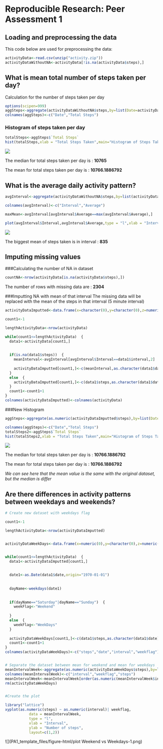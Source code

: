 # Reproducible Research: Peer Assessment 1


## Loading and preprocessing the data
This code below are used for preprocessing the data:


```r
activityData<-read.csv(unzip("activity.zip"))
activityDataWithoutNA<-activityData[!is.na(activityData$steps),]
```


## What is mean total number of steps taken per day?
Calculation for the number of steps taken per day

```r
options(scipen=999)
aggSteps<-aggregate(activityDataWithoutNA$steps,by=list(Date=activityDataWithoutNA$date),sum)
colnames(aggSteps)<-c("Date","Total Steps")
```

### Histogram of steps taken per day


```r
totalSteps<-aggSteps$`Total Steps`
hist(totalSteps,xlab = "Total Steps Taken",main="Histogram of Steps Taken Per Day")
```

![](PA1_template_files/figure-html/histogram1-1.png) 

The median for total steps taken per day is : **10765**  

The mean for total steps taken per day is : **10766.1886792**

## What is the average daily activity pattern?


```r
avgInterval<-aggregate(activityDataWithoutNA$steps,by=list(activityDataWithoutNA$interval),mean)

colnames(avgInterval)<-c("Interval","Average")

maxMean<-avgInterval[avgInterval$Average==max(avgInterval$Average),]

plot(avgInterval$Interval,avgInterval$Average,type = "l",xlab = "Interval",ylab = "Average Steps",main = "Time Series Plot of Average Steps vs Time Interval")
```

![](PA1_template_files/figure-html/plotAverage-1.png) 


The biggest mean of steps taken is in interval : **835**



## Imputing missing values  

###Calculating the number of NA in dataset 


```r
countNA<-nrow(activityData[is.na(activityData$steps),])
```
The number of rows with missing data are : **2304**  

###Imputting NA with mean of that interval
The missing data will be replaced with the mean of the steps in that interval (5 minute interval)  


```r
activityDataImputted<-data.frame(x=character(0),y=character(0),z=numeric(0),stringsAsFactors = FALSE)

count1<-1

lengthActivityData<-nrow(activityData)

while(count1<=lengthActivityData)  {
  data1<-activityData[count1,]
  
  
  if(is.na(data1$steps))  {
    meanInterval<-avgInterval[avgInterval$Interval==data1$interval,2]
    
    activityDataImputted[count1,]<-c(meanInterval,as.character(data1$date),data1$interval)
  }
  else  {
    activityDataImputted[count1,]<-c(data1$steps,as.character(data1$date),data1$interval)
  }
  count1<-count1+1 
}
colnames(activityDataImputted)<-colnames(activityData)
```


###New Histogram

```r
aggSteps<-aggregate(as.numeric(activityDataImputted$steps),by=list(Date=activityDataImputted$date),sum)

colnames(aggSteps)<-c("Date","Total Steps")
totalSteps2<-aggSteps$`Total Steps`
hist(totalSteps2,xlab = "Total Steps Taken",main="Histogram of Steps Taken Per Day")
```

![](PA1_template_files/figure-html/newHistorgram-1.png) 

The median for total steps taken per day is : **10766.1886792**  

The mean for total steps taken per day is : **10766.1886792**

*We can see here that the mean value is the same with the original dataset, but the median is differ*

## Are there differences in activity patterns between weekdays and weekends?


```r
# Create new dataset with weekdays flag

count1<-1

lengthActivityData<-nrow(activityDataImputted)


activityDataWeekDays<-data.frame(x=numeric(0),y=character(0),z=numeric(0),a=character(0),check.names = FALSE,stringsAsFactors = FALSE)


while(count1<=lengthActivityData)  {
  data1<-activityDataImputted[count1,]
  
  
  date1<-as.Date(data1$date,origin="1970-01-01")
  
  
  dayName<-weekdays(date1)
  
  
  if(dayName=="Saturday"|dayName=="Sunday")  {
    weekFlag<-"Weekend"
    
  }
  else  {
    weekFlag<-"WeekDays"
  }
  
  activityDataWeekDays[count1,]<-c(data1$steps,as.character(data1$date),data1$interval,weekFlag)  
  count1<-count1+1
}
colnames(activityDataWeekDays)<-c("steps","date","interval","weekflag")


# Separate the dataset between mean for weekend and mean for weekdays
meanIntervalWeek<-aggregate(as.numeric(activityDataWeekDays$steps),by=list(activityDataWeekDays$interval,activityDataWeekDays$weekflag),mean)
colnames(meanIntervalWeek)<-c("interval","weekflag","steps")
meanIntervalWeek<-meanIntervalWeek[order(as.numeric(meanIntervalWeek$interval)),]
rm(activityDataWeekDays)


#Create the plot

library("lattice")
xyplot(as.numeric(steps) ~ as.numeric(interval)| weekflag, 
           data = meanIntervalWeek,
           type = "l",
           xlab = "Interval",
           ylab = "Number of steps",
           layout=c(1,2))
```

![](PA1_template_files/figure-html/plot Weekend vs Weekdays-1.png) 
